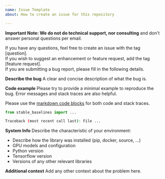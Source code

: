 ```yaml
---
name: Issue Template
about: How to create an issue for this repository

---
```


**Important Note: We do not do technical support, nor consulting** and don't answer personal questions per email.

If you have any questions, feel free to create an issue with the tag [question].  
If you wish to suggest an enhancement or feature request, add the tag [feature request].  
If you are submitting a bug report, please fill in the following details.

**Describe the bug**
A clear and concise description of what the bug is.

**Code example**
Please try to provide a minimal example to reproduce the bug. Error messages and stack traces are also helpful.

Please use the [markdown code blocks](https://help.github.com/en/articles/creating-and-highlighting-code-blocks)
for both code and stack traces.

```python
from stable_baselines import ...

```

```bash
Traceback (most recent call last): File ...

```

**System Info**
Describe the characteristic of your environment:
 * Describe how the library was installed (pip, docker, source, ...)
 * GPU models and configuration
 * Python version
 * Tensorflow version
 * Versions of any other relevant libraries

**Additional context**
Add any other context about the problem here.
